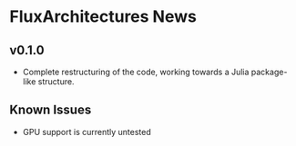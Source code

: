 # FluxArchitectures News

## v0.1.0

* Complete restructuring of the code, working towards a Julia package-like structure.


## Known Issues

* GPU support is currently untested